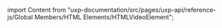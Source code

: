 
import Content from "uxp-documentation/src/pages/uxp-api/reference-js/Global Members/HTML Elements/HTMLVideoElement";

<Content query="product=photoshop"/>
